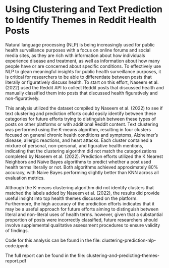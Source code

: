 # Using Clustering and Text Prediction to Identify Themes in Reddit Health Posts
Natural language processing (NLP) is being increasingly used for public health surveillance
purposes with a focus on online forums and social media sites, as they are rich with information
about how individuals experience disease and treatment, as well as information about how
many people have or are concerned about specific conditions. To effectively use NLP to glean
meaningful insights for public health surveillance purposes, it is critical for researchers to be
able to differentiate between posts that literally or figuratively discuss health. To start on this
effort, Naseem et al. (2022) used the Reddit API to collect Reddit posts that discussed health
and manually classified them into posts that discussed health figuratively and non-figuratively.

This analysis utilized the dataset compiled by Naseem et al. (2022) to see if text clustering and
prediction efforts could easily identify between these categories for future efforts trying to
distinguish between these types of posts on other platforms or with additional Reddit content.
Text clustering was performed using the K-means algorithm, resulting in four clusters focused
on general chronic health conditions and symptoms, Alzheimer’s disease, allergic reactions, and
heart attacks. Each cluster contained a mixture of personal, non-personal, and figurative health
mentions, indicating that the clustering algorithm did not match the categorizations completed
by Naseem et al. (2022). Prediction efforts utilized the K Nearest Neighbors and Naïve Bayes
algorithms to predict whether a post used health terms literally or not. Both algorithms
achieved approximately 80% accuracy, with Naive Bayes performing slightly better than KNN
across all evaluation metrics.

Although the K-means clustering algorithm did not identify clusters that matched the labels
added by Naseem et al. (2022), the results did provide useful insight into top health themes
discussed on the platform. Furthermore, the high accuracy of the prediction efforts indicates
that it may be a useful approach for future efforts aiming to distinguish between literal and
non-literal uses of health terms. however, given that a substantial proportion of posts were
incorrectly classified, future researchers should involve supplemental qualitative assessment
procedures to ensure validity of findings.

Code for this analysis can be found in the file: clustering-prediction-nlp-code.ipynb

The full report can be found in the file: clustering-and-predicting-themes-report.pdf
